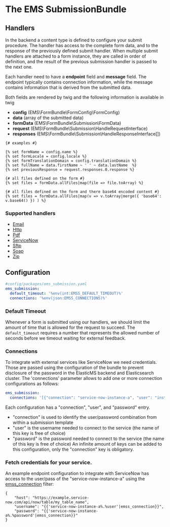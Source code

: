 # The EMS SubmissionBundle

## Handlers
In the backend a content type is defined to configure your submit procedure. 
The handler has access to the complete form data, and to the response of the previously defined submit handler. 
When multiple submit handlers are attached to a form instance, they are called in order of definition, and the result 
of the previous submission handler is passed to the next one.

Each handler need to have a **endpoint** field and **message** field. 
The endpoint typically contains connection information, while the message contains information 
that is derived from the submitted data.

Both fields are rendered by twig and the following information is available in twig

- **config** (EMS\FormBundle\FormConfig\FormConfig)    
- **data** (array of the submitted data)
- **formData** (EMS\FormBundle\Submission\FormData)
- **request** (EMS\FormBundle\Submission\HandleRequestInterface)
- **responses** (EMS\FormBundle\Submission\HandleResponseInterface[])

```twig
{# examples #}

{% set formName = config.name %}
{% set formLocale = config.locale %}
{% set formTranslationDomain = config.translationDomain %}
{% set fullName = data.firstName ~ ' ' ~ data.lastName  %}
{% set previousResponse = request.responses.0.response %}

{# all files defined on the form #}
{% set files = formData.allFiles|map(file => file.toArray) %}

{# all files defined on the form and there base64 encoded content #}
{% set files = formData.allFiles|map(v => v.toArray|merge({ 'base64': v.base64() }) ) %}
```

### Supported handlers

* [Email](/dev/submission-bundle/handlers/email.md)
* [Http](/dev/submission-bundle/handlers/http.md)
* [Pdf](/dev/submission-bundle/handlers/pdf.md)
* [ServiceNow](/dev/submission-bundle/handlers/service-now.md)
* [Sftp](/dev/submission-bundle/handlers/sftp.md)
* [Soap](/dev/submission-bundle/handlers/soap.md)
* [Zip](/dev/submission-bundle/handlers/zip.md)

## Configuration
```yaml
#config/packages/ems_submission.yaml
ems_submission:
  default_timeout: '%env(int:EMSS_DEFAULT_TIMEOUT)%'
  connections: '%env(json:EMSS_CONNECTIONS)%'
```

### Default Timeout
Whenever a form is submitted using our handlers, we should limit the amount of time that is allowed for the request to succeed. The `default_timeout` requires a number that represents the allowed number of seconds before we timeout waiting for external feedback.

### Connections
To integrate with external services like ServiceNow we need credentials. Those are passed using the configuration of the bundle to prevent disclosure of the password in the ElasticMS backend and Elasticsearch cluster.
The 'connections' parameter allows to add one or more connection configurations as follows:
```yaml 
ems_submission:
  connections: '[{"connection": "service-now-instance-a", "user": "instance-a-username", "password": "instance-a-password"}, {"connection": "service-now-instance-b", "user": "instance-b-username", "password": "instance-b-password"}]'
```

Each configuration has a "connection", "user", and "password" entry.
* "connection" is used to identify the user/password combination from within a submission template
* "user" is the username needed to connect to the service (the name of this key is free of choice)
* "password" is the password needed to connect to the service (the name of this key is free of choice)
An infinite amount of keys can be added to this configuration, only the "connection" key is obligatory.

### Fetch credentials for your service.
An example endpoint configuration to integrate with ServiceNow has access to the user/pass of the "service-now-instance-a" using the [emss_connection](/dev/submission-bundle/twig.md) filter:
```twig
{
    "host": "https://example.service-now.com/api/now/table/my_table_name",
    "username": "{{'service-now-instance-a%.%user'|emss_connection}}",
    "password": "{{'service-now-instance-a%.%password'|emss_connection}}"
}
```
